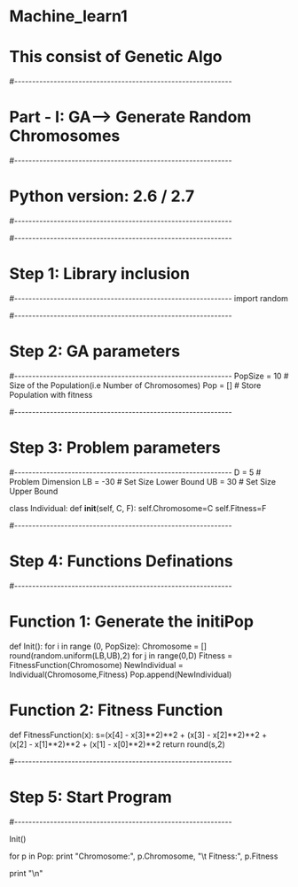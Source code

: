 # Machine_learn1
# This consist of Genetic Algo
#-------------------------------------------------------------
#       Part - I: GA--> Generate Random Chromosomes
#-------------------------------------------------------------
# Python version: 2.6 / 2.7
#-------------------------------------------------------------



#-------------------------------------------------------------
# Step 1: Library inclusion                             
#-------------------------------------------------------------
import random

#-------------------------------------------------------------
# Step 2: GA parameters
#-------------------------------------------------------------
PopSize     = 10    # Size of the Population(i.e Number of Chromosomes)
Pop         = []    # Store Population with fitness

#-------------------------------------------------------------
# Step 3: Problem parameters
#-------------------------------------------------------------
D       = 5         # Problem Dimension
LB      = -30       # Set Size Lower Bound
UB      = 30        # Set Size Upper Bound

class Individual:
    def __init__(self, C, F):
        self.Chromosome=C
        self.Fitness=F



#-------------------------------------------------------------
# Step 4: Functions Definations
#-------------------------------------------------------------


# Function 1: Generate the initiPop
def Init():
    for i in range (0, PopSize):
      Chromosome = []
      round(random.uniform(LB,UB),2)
    for j in range(0,D)
      Fitness = FitnessFunction(Chromosome)
      NewIndividual = Individual(Chromosome,Fitness)
      Pop.append(NewIndividual)
        

# Function 2: Fitness Function
def FitnessFunction(x):
    s=(x[4] - x[3]**2)**2 + (x[3] - x[2]**2)**2 + \
       (x[2] - x[1]**2)**2 + (x[1] - x[0]**2)**2
    return round(s,2)
        
        

#-------------------------------------------------------------
# Step 5: Start Program
#-------------------------------------------------------------

Init()

for p in Pop:
    print "Chromosome:", p.Chromosome, "\t Fitness:", p.Fitness

print "\n"















